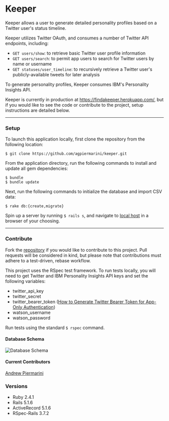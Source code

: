 # Keeper
Keeper allows a user to generate detailed personality profiles based on a Twitter user's status timeline.

Keeper utilizes Twitter OAuth, and consumes a number of Twitter API endpoints, including:
  - `GET users/show`: to retrieve basic Twitter user profile information
  - `GET users/search`: to permit app users to search for Twitter users by name or username
  - `GET statuses/user_timeline`: to recursively retrieve a Twitter user's publicly-available tweets for  later analysis

To generate personality profiles, Keeper consumes IBM's Personality Insights API.

Keeper is currently in production at https://findakeeper.herokuapp.com/, but if you would like to see the code or contribute to the project, setup instructions are detailed below.

___
### Setup
To launch this application locally, first clone the repository from the following location:

```
$ git clone https://github.com/agpiermarini/keeper.git
```

From the application directory, run the following commands to install and update all gem dependencies:

```
$ bundle
$ bundle update
```

Next, run the following commands to initialize the database and import CSV data:

```
$ rake db:{create,migrate}
```

Spin up a server by running `$ rails s`, and navigate to [local host](http://localhost:3000) in a browser of your choosing.

___
### Contribute

Fork the [repository](https://github.com/agpiermarini/keeper.git) if you would like to contribute to this project. Pull requests will be considered in kind, but please note that contributions must adhere to a test-driven, rebase workflow.

This project uses the RSpec test framework. To run tests locally, you will need to get Twitter and IBM Personality Insights API keys and set the following variables:

- twitter_api_key
- twitter_secret
- twitter_bearer_token ([How to Generate Twitter Bearer Token for App-Only Authentication](https://developer.twitter.com/en/docs/basics/authentication/overview/application-only#issuing-application-only-requests))
- watson_username
- watson_password

Run tests using the standard `$ rspec` command.

#### Database Schema
![Database Schema](https://github.com/agpiermarini/keeper/tree/master/app/assets/images/schema.png)

#### Current Contributors
[Andrew Piermarini](http://www.github.com/agpiermarini)

### Versions
- Ruby 2.4.1  
- Rails 5.1.6
- ActiveRecord 5.1.6
- RSpec-Rails 3.7.2
